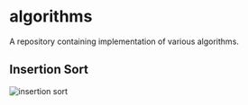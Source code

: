# algorithms
A repository containing implementation of various algorithms.
## Insertion Sort
![insertion sort](https://github.com/Pruthvi-Sanghavi/algorithms/blob/master/result/insertion_sort.gif)
